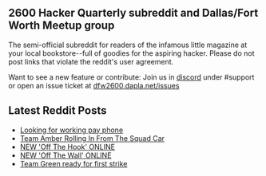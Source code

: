 ## 2600 Hacker Quarterly subreddit and Dallas/Fort Worth Meetup group
The semi-official subreddit for readers of the infamous little magazine at your local bookstore--full of goodies for the aspiring hacker. Please do not post links that violate the reddit's user agreement.

Want to see a new feature or contribute: 
Join us in [discord](https://dfw2600.dapla.net/chat) under #support or open an issue ticket at [dfw2600.dapla.net/issues](https://dfw2600.dapla.net/issues)

## Latest Reddit Posts
<!-- BLOG-POST-LIST:START -->
- [Looking for working pay phone](https://www.reddit.com/r/2600/comments/tn79vz/looking_for_working_pay_phone/)
- [Team Amber Rolling In From The Squad Car](https://www.reddit.com/r/2600/comments/tm0x82/team_amber_rolling_in_from_the_squad_car/)
- [NEW 'Off The Hook' ONLINE](https://2600.com/hook/23-03-2022)
- [NEW 'Off The Wall' ONLINE](https://2600.com/wall/22-03-2022)
- [Team Green ready for first strike](https://www.reddit.com/r/2600/comments/tifr8p/team_green_ready_for_first_strike/)
<!-- BLOG-POST-LIST:END -->
